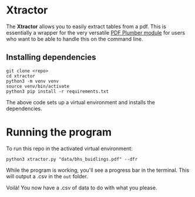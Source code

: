 # Xtractor

The **Xtractor** allows you to easily extract tables from a pdf. This is essentially a wrapper for the very versatile [PDF Plumber module](https://github.com/jsvine/pdfplumber) for users who want to be able to handle this on the command line.

## Installing dependencies

```
git clone <repo>
cd xtractor
python3 -m venv venv
source venv/bin/activate
python3 pip install -r requirements.txt
```

The above code sets up a virtual environment and installs the dependencies.

# Running the program

To run this repo in the activated virtual environment:

```
python3 xtractor.py "data/bhs_buidlings.pdf" --dfr
```

 While the program is working, you'll see a progress bar in the terminal. This will output a .csv in the `out` folder.

Voilà! You now have a .csv of data to do with what you please.

